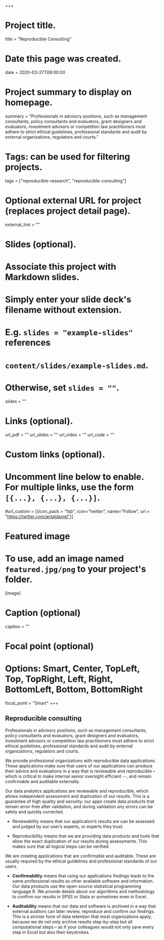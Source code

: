 +++
# Project title.
title = "Reproducible Consulting"

# Date this page was created.
date = 2020-03-27T09:00:00

# Project summary to display on homepage.
summary = "Professionals in advisory positions, such as management consultants, policy consultants and evaluators, grant designers and evaluators, investment advisors or competition law practitioners must adhere to strict ethical guidelines, professional standards and audit by external organizations, regulators and courts."

# Tags: can be used for filtering projects.
tags = ["reproducible-research", "reproducible-consulting"]

# Optional external URL for project (replaces project detail page).
external_link = ""

# Slides (optional).
#   Associate this project with Markdown slides.
#   Simply enter your slide deck's filename without extension.
#   E.g. `slides = "example-slides"` references 
#   `content/slides/example-slides.md`.
#   Otherwise, set `slides = ""`.
slides = ""

# Links (optional).
url_pdf = ""
url_slides = ""
url_video = ""
url_code = ""

# Custom links (optional).
#   Uncomment line below to enable. For multiple links, use the form `[{...}, {...}, {...}]`.
#url_custom = [{icon_pack = "fab", icon="twitter", name="Follow", url = "https://twitter.com/antaldaniel"}]

# Featured image
# To use, add an image named `featured.jpg/png` to your project's folder. 
[image]
  # Caption (optional)
  caption = ""
  
  # Focal point (optional)
  # Options: Smart, Center, TopLeft, Top, TopRight, Left, Right, BottomLeft, Bottom, BottomRight
  focal_point = "Smart"
+++

## Reproducible consulting

Professionals in advisory positions, such as management consultants, policy consultants and evaluators, grant designers and evaluators, investment advisors or competition law practitioners must adhere to strict ethical guidelines, professional standards and audit by external organizations, regulators and courts.

We provide professional organizations with reproducible data applications.  These applications make sure that users of our applications can produce their advice and evaluations in a way that is reviewable and reproducible – which is critical to make internal senior oversight efficient --, and remain confirmable and auditable externally. 

Our data analytics applications are reviewable and reproducible, which allows independent assessment and duplication of our results. This is a guarantee of high quality and security:  our apps create data products that remain error-free after validation, and during validation any errors can be safely and quickly corrected. 

*	Reviewability means that our application’s results are can be assessed and judged by our user’s experts, or experts they trust.

* Reproducibility means that we are providing data products and tools that allow the exact duplication of our results during assessments.  This makes sure that all logical steps can be verified.

We are creating applications that are confirmable and auditable. These are usually required by the ethical guidelines and professional standards of our users. 

* __Confirmability__ means that using our applications findings leads to the same professional results as other available software and information. Our data products use the open-source statistical programming language R. We provide details about our algorithms and methodology to confirm our results in SPSS or Stata or sometimes even in Excel.

* __Auditability__ means that our data and software is archived in a way that external auditors can later review, reproduce and confirm our findings.  This is a stricter form of data retention that most organizations apply, because we do not only archive results step-by-step but all computational steps – as if your colleagues would not only save every step in Excel but also their keystrokes. 


